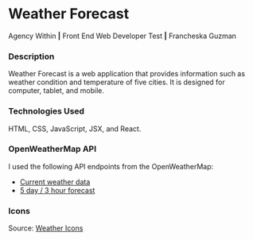# Weather Forecast

Agency Within <b>|</b> Front End Web Developer Test <b>|</b> Francheska Guzman

### Description

Weather Forecast is a web application that provides information such as weather condition and temperature of five cities. It is designed for computer, tablet, and mobile.

### Technologies Used

HTML, CSS, JavaScript, JSX, and React.

### OpenWeatherMap API

I used the following API endpoints from the OpenWeatherMap:

* [Current weather data](https://www.openweathermap.org/current)
* [5 day / 3 hour forecast](https://www.openweathermap.org/forecast5)

### Icons

Source: [Weather Icons](http://erikflowers.github.io/weather-icons/)

